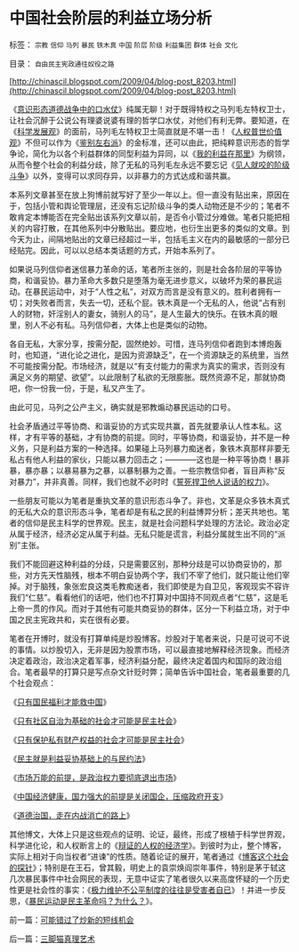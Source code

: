 # 中国社会阶层的利益立场分析

标签： `宗教` `信仰` `马列` `暴民` `铁木真` `中国` `阶层` `阶级` `利益集团` `群体` `社会` `文化` 

目录： `自由民主宪政通往奴役之路`

[http://chinascil.blogspot.com/2009/04/blog-post_8203.html](http://chinascil.blogspot.com/2009/04/blog-post_8203.html)

《[意识形态道德战争中的口水仗](../../../2009/1/28/笑谈中国道德口水仗之左中右派.md)》纯属无聊！对于既得特权之马列毛左特权卫士，让社会沉醉于公说公有理婆说婆有理的哲学口水仗，对他们有利无弊。要知道，在《[科学发展观](../../../2009/4/25/科学，民主和科学的发展观.md)》的面前，马列毛左特权卫士简直就是不堪一击！《[人权普世价值观](../../../2009/6/19/“已所不欲，勿施于人”就是普世的价值观.md)》不但可以作为《[鉴别左右派](http://blog.sina.com.cn/s/blog_5563a64d0100ccx7.html)》的金标准，还可以由此，把纯粹意识形态的哲学争论，简化为以各个利益群体的同型利益为异同，以《[我的利益在那里](../../../2009/7/7/温总理教导我们：老百姓要争取自已的利益.md)》为纲领，从而令整个社会的利益分歧，除了无私的马列毛左永远不要忘记《[见人就咬的阶级斗争](../../../2009/7/1/鼓吹子虚乌有的阶级斗争是社会自杀.md)》以外，变得可以求同存异，以非暴力的方式达成和谐共赢。



本系列文章甚至在放上狗博前就写好了至少一年以上。但一直没有贴出来，原因在于，包括小管和舆论管理层，还没有忘记阶级斗争的类人动物还是不少的；笔者不敢肯定本博能否在完全贴出该系列文章以前，是否令小管过分难做。笔者只能把相关的内容打散，在其他系列中分散贴出。要应地，也衍生出更多的类似的文章。到今天为止，间隔地贴出的文章已经超过一半，包括毛主义在内的最敏感的一部分已经贴完。因此，可以以总结本类话题的方式，开始本系列了。



如果说马列信仰者迷信暴力革命的话，笔者所主张的，则是社会各阶层的平等协商，和谐妥协。暴力革命大多数只是堕落为毫无进步意义，以破坏为荣的暴民运动。在暴民运动中，对于“人性之私”，对双方而言是没有意义的。胜利者拥有一切；对失败者而言，失去一切，还私个屁。铁木真是一个无私的人，他说“占有别人的财物，奸淫别人的妻女，骑别人的马”，是人生最大的快乐。在铁木真的眼里，别人不必有私。马列信仰者，大体上也是类似的动物。

各自无私，大家分享，按需分配，固然绝妙。可惜，连马列信仰者跑到本博炮轰时，也知道，“进化论之进化，是因为资源缺乏”，在一个资源缺乏的系统里，当然不可能按需分配。市场经济，就是以“有支付能力的需求为真实的需求，否则没有满足义务的期望、欲望”。以此限制了私欲的无限膨胀。既然资源不足，那就协商吧，你一份我一份，于是，私又产生了。

由此可见，马列之公产主义，确实就是邪教煽动暴民运动的口号。

社会矛盾通过平等协商、和谐妥协的方式实现共赢，首先就要承认人性本私。这样，才有平等的基础，才有协商的前提。同时，平等协商，和谐妥协，并不是一种义务，只是利益方案的一种选择。如果碰上马列暴力痴迷者，象铁木真那样非要无私占有他人利益的家伙，只能以暴力回击之；————这也是一种平等协商！暴非暴，暴亦暴；以暴易暴为之暴，以暴制暴为之善。一些宗教信仰者，盲目声称“反对暴力”，并非真善。同样，我们也就不必时时《[誓死捍卫他人说话的权力](../../../2009/3/26/他人说话的权力轮不到我们誓死保护.md)》。

一些朋友可能以为笔者是重执文革的意识形态斗争了。非也，文革是众多铁木真式的无私大众的意识形态斗争，笔者却是有私之民的利益博羿分析；差天共地也。笔者的信仰是民主科学的世界观。民主，就是社会问题科学处理的方法论。政治必定从属于经济，经济必定从属于利益。无私只能是谎言，利益分属就生出不同的“派别”主张。

我们不能回避这种利益的分歧，只是需要区别，那种分歧是可以协商妥协的，那些，对方先天性脑残，根本不明白妥协两个字，我们不宰了他们，就只能让他们宰掉。对于脑残，象张宏良这类毛教痴迷者，我们即使是为自卫见，客观现实不容许我们“仁慈”。看看他们的话吧，他们也不打算对中国持不同观点者“仁慈”，这是毛上帝一贯的作风。而对于其他有可能共商妥协的群体，区分一下利益立场，对于中国之民主宪政共和，实在很有必要。

笔者在开博时，就没有打算单纯是炒股博客。炒股对于笔者来说，只是可说可不说的事情。以炒股切入，无非是因为股票市场，可以最直接地解释经济现象。而经济决定着政治，政治决定着军事，经济利益分配，最终决定着国内和国际的政治组合。笔者最早的打算只是写点杂文针贬时弊；简单告诉中国社会，笔者最重要的几个社会观点：

《[只有国民福利才能救中国](../../../2008/7/12/价值守恒定律：只有国民福利才能救中国!.md)》

《[只有社区自治为基础的社会才可能是民主社会](../../../2009/2/28/自由恋爱和社团自治.md)》

《[只有保护私有财产权益的社会才可能是民主社会](../../../2009/2/6/人权经济学.md)》

《[民主就是利益妥协基础上的与民约法](../../../2007/9/30/民主就是与民约法；法律并不是道德的上层建筑.md)》

《[市场万能的前提，是政治权力要彻底退出市场](../../../2009/2/5/市场经济的自由交换原则不容争辩.md)》

《[中国经济健康，国力强大的前提是关闭国企，压缩政府开支](../../../2008/9/5/亏损国企和国民福利.md)》

《[道德治国，走在内战消亡的路上](../../../2008/7/30/道德治国，走在内战消亡的路上.md)》



其他博文，大体上只是这些观点的证明、论证，最终，形成了根植于科学世界观，科学进化论，和人权断言上的《[辩证的人权的经济学](../../../2009/2/6/人权经济学.md)》。到彼时为止，整个博客，实际上相对于向当权者“进谏”的性质。随着论证的展开，笔者通过《[博客这个社会的探针](../../../2009/1/24/博客是试探社会人性意识的探针.md)》；特别是在王石，曾其毅，明史上的袁崇焕阎崇年事件，特别是茅于轼这几次暴民事件中社会网民的表现，无意中证实了笔者很久以来高度怀疑的一个历史性更是社会性的事实：《[极力维护不公平制度的往往是受害者自已](../../../2008/10/16/极力维护不公平制度的是受害者自已.md)》！并进一步反思，《[暴民运动是民主革命吗？为什么？](../../../2009/2/27/暴民运动不是社会革命.md)》。





前一篇：[可能错过了炒新的短线机会](../../../2009/7/10/可能错过了炒新的短线机会.md)

后一篇：[三脚猫真理艺术](../../../2009/7/10/三脚猫真理艺术.md)